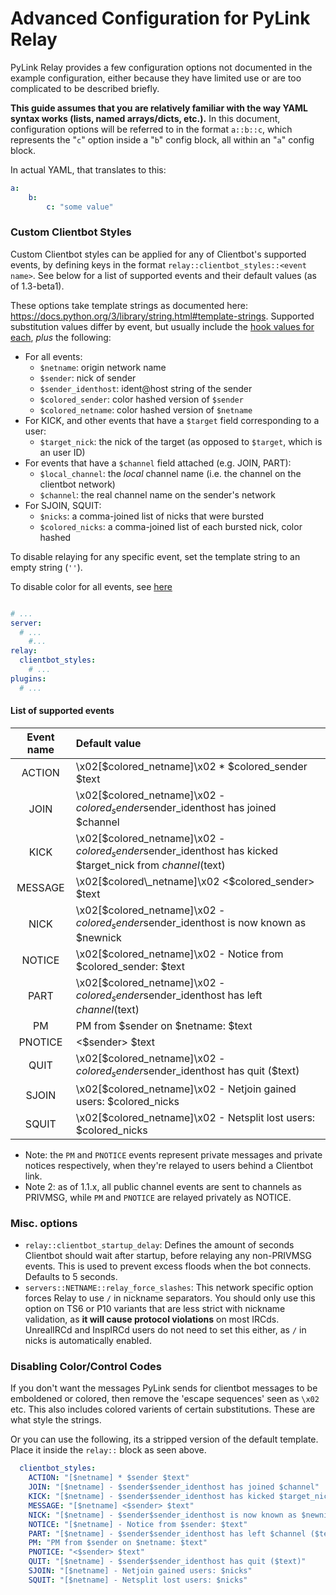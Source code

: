 # Advanced Configuration for PyLink Relay

PyLink Relay provides a few configuration options not documented in the example configuration, either because they have limited use or are too complicated to be described briefly.

**This guide assumes that you are relatively familiar with the way YAML syntax works (lists, named arrays/dicts, etc.).** In this document, configuration options will be referred to in the format `a::b::c`, which represents the "`c`" option inside a "`b`" config block, all within an "`a`" config block.

In actual YAML, that translates to this:

```yaml
a:
    b:
        c: "some value"
```

### Custom Clientbot Styles

Custom Clientbot styles can be applied for any of Clientbot's supported events, by defining keys in the format `relay::clientbot_styles::<event name>`. See below for a list of supported events and their default values (as of 1.3-beta1).

These options take template strings as documented here: https://docs.python.org/3/library/string.html#template-strings. Supported substitution values differ by event, but usually include the [hook values for each](technical/hooks-reference.md#irc-command-hooks), *plus* the following:

- For all events:
    - `$netname`: origin network name
    - `$sender`: nick of sender
    - `$sender_identhost`: ident@host string of the sender
    - `$colored_sender`: color hashed version of `$sender`
    - `$colored_netname`: color hashed version of `$netname`
- For KICK, and other events that have a `$target` field corresponding to a user:
    - `$target_nick`: the nick of the target (as opposed to `$target`, which is an user ID)
- For events that have a `$channel` field attached (e.g. JOIN, PART):
    - `$local_channel`: the *local* channel name (i.e. the channel on the clientbot network)
    - `$channel`: the real channel name on the sender's network
- For SJOIN, SQUIT:
    - `$nicks`: a comma-joined list of nicks that were bursted
    - `$colored_nicks`: a comma-joined list of each bursted nick, color hashed

To disable relaying for any specific event, set the template string to an empty string (`''`).

To disable color for all events, see [here](https://github.com/GLolol/PyLink/blob/master/docs/advanced-relay-config.md#custom-clientbot-styles)
```yaml

# ...
server:
  # ...
    #...
relay:
  clientbot_styles:
    # ...
plugins:
  # ...
```

#### List of supported events

| Event name | Default value|
| :--------: | :----------- |
ACTION   | \x02[$colored\_netname]\x02 * $colored\_sender $text
JOIN     | \x02[$colored\_netname]\x02 - $colored_sender$sender\_identhost has joined $channel
KICK     | \x02[$colored\_netname]\x02 - $colored_sender$sender\_identhost has kicked $target_nick from $channel ($text)
MESSAGE  | \x02[$colored\_netname]\x02 <$colored\_sender> $text
NICK     | \x02[$colored\_netname]\x02 - $colored_sender$sender\_identhost is now known as $newnick
NOTICE   | \x02[$colored\_netname]\x02 - Notice from $colored\_sender: $text
PART     | \x02[$colored\_netname]\x02 - $colored_sender$sender\_identhost has left $channel ($text)
PM       | PM from $sender on $netname: $text
PNOTICE  | <$sender> $text
QUIT     | \x02[$colored\_netname]\x02 - $colored_sender$sender\_identhost has quit ($text)
SJOIN    | \x02[$colored\_netname]\x02 - Netjoin gained users: $colored\_nicks
SQUIT    | \x02[$colored\_netname]\x02 - Netsplit lost users: $colored\_nicks

- Note: the `PM` and `PNOTICE` events represent private messages and private notices respectively, when they're relayed to users behind a Clientbot link.
- Note 2: as of 1.1.x, all public channel events are sent to channels as PRIVMSG, while `PM` and `PNOTICE` are relayed privately as NOTICE.

### Misc. options
- `relay::clientbot_startup_delay`: Defines the amount of seconds Clientbot should wait after startup, before relaying any non-PRIVMSG events. This is used to prevent excess floods when the bot connects. Defaults to 5 seconds.
- `servers::NETNAME::relay_force_slashes`: This network specific option forces Relay to use `/` in nickname separators. You should only use this option on TS6 or P10 variants that are less strict with nickname validation, as **it will cause protocol violations** on most IRCds. UnrealIRCd and InspIRCd users do not need to set this either, as `/` in nicks is automatically enabled.

### Disabling Color/Control Codes

If you don't want the messages PyLink sends for clientbot messages to be emboldened or colored,
then remove the 'escape sequences' seen as `\x02` etc. This also includes colored varients of certain substitutions.
These are what style the strings.

Or you can use the following, its a stripped version of the default template.
Place it inside the `relay::` block as seen above.

```yaml
  clientbot_styles:
    ACTION: "[$netname] * $sender $text"
    JOIN: "[$netname] - $sender$sender_identhost has joined $channel"
    KICK: "[$netname] - $sender$sender_identhost has kicked $target_nick from $channel ($text)"
    MESSAGE: "[$netname] <$sender> $text"
    NICK: "[$netname] - $sender$sender_identhost is now known as $newnick"
    NOTICE: "[$netname] - Notice from $sender: $text"
    PART: "[$netname] - $sender$sender_identhost has left $channel ($text)"
    PM: "PM from $sender on $netname: $text"
    PNOTICE: "<$sender> $text"
    QUIT: "[$netname] - $sender$sender_identhost has quit ($text)"
    SJOIN: "[$netname] - Netjoin gained users: $nicks"
    SQUIT: "[$netname] - Netsplit lost users: $nicks"
```
